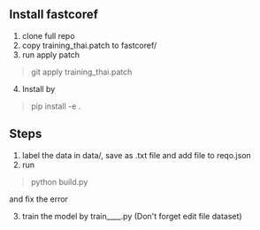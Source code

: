 ## Install fastcoref

1. clone full repo
2. copy training_thai.patch to fastcoref/
3. run apply patch

> git apply training_thai.patch

4. Install by

> pip install -e .

## Steps


1. label the data in data/, save as .txt file and add file to reqo.json
2. run
> python build.py

and fix the error

3. train the model by train____.py (Don't forget edit file dataset)